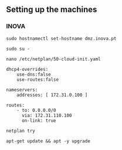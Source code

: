 ## Setting up the machines

### INOVA

```
sudo hostnamectl set-hostname dmz.inova.pt
```

```
sudo su -
```

```
nano /etc/netplan/50-cloud-init.yaml
```
```
dhcp4-overrides:
    use-dns:false
    use-routes:false
```
```
nameservers:
    addresses: [ 172.31.0.100 ]
```
```
routes:
    - to: 0.0.0.0/0
      via: 172.31.110.100
      on-link: true
```
```
netplan try
```
```
apt-get update && apt -y upgrade
```
```

```

```

```

```

```

```

```

```

```

```

```

```

```

```

```

```

```

```

```

```

```

```

```

```

```

```

```

```

```

```

```

```

```

```

```

```

```

```

```

```

```

```

```

```

```

```

```

```

```

```

```

```

```

```

```

